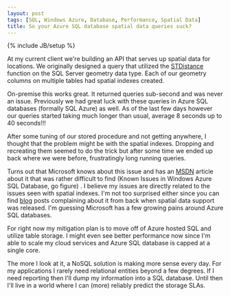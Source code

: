 ```yaml
---
layout: post
tags: [SQL, Windows Azure, Database, Performance, Spatial Data]
title: So your Azure SQL database spatial data queries suck?
---
```

{% include JB/setup %}

At my current client we're building an API that serves up spatial data for locations. We originally designed a query that utilized the [STDistance](http://msdn.microsoft.com/en-us/library/bb933952.aspx)  function on the SQL Server geometry data type. Each of our geometry columns on multiple tables had spatial indexes created.

On-premise this works great. It returned queries sub-second and was never an issue. Previously we had great luck with these queries in Azure SQL databases (formally SQL Azure) as well. As of the last few days however our queries started taking much longer than usual, average 8 seconds up to 40 seconds!!!

After some tuning of our stored procedure and not getting anywhere, I thought that the problem might be with the spatial indexes. Dropping and recreating them seemed to do the trick but after some time we ended up back where we were before, frustratingly long running queries.

Turns out that Microsoft knows about this issue and has an [MSDN](http://msdn.microsoft.com/en-us/library/windowsazure/hh352174) article about it that was rather difficult to find (Known Issues in Windows Azure SQL Database, go figure) . I believe my issues are directly related to the issues seen with spatial indexes. I'm not too surprised either since you can find [blog](http://social.msdn.microsoft.com/Forums/en-US/ssdsgetstarted/thread/77618325-ba1a-4af8-b5cb-171f13e09794) posts complaining about it from back when spatial data support was released. I'm guessing Microsoft has a few growing pains around Azure SQL databases.

For right now my mitigation plan is to move off of Azure hosted SQL and utilize table storage. I might even see better performance now since I'm able to scale my cloud services and Azure SQL database is capped at a single core. 

The more I look at it, a NoSQL solution is making more sense every day. For my applications I rarely need relational entities beyond a few degrees. If I need reporting then I'll dump my information into a SQL database. Until then I'll live in a world where I can (more) reliably predict the storage SLAs.

